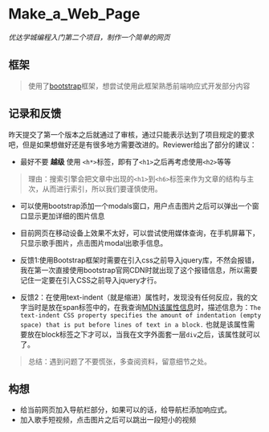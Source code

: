 # Make_a_Web_Page
_优达学城编程入门第二个项目，制作一个简单的网页_

## 框架
> 使用了[bootstrap](http://v3.bootcss.com/)框架，想尝试使用此框架熟悉前端响应式开发部分内容

## 记录和反馈
昨天提交了第一个版本之后就通过了审核，通过只能表示达到了项目规定的要求吧，但是如果想做好还是有很多地方需要改进的。Reviewer给出了部分的建议：

* 最好不要 **越级** 使用 `<h*>`标签，即有了`<h1>`之后再考虑使用`<h2>`等等
> 理由：搜索引擎会把文章中出现的`<h1>`到`<h6>`标签来作为文章的结构与主次，从而进行索引，所以我们要谨慎使用。

* 可以使用bootstrap添加一个modals窗口，用户点击图片之后可以弹出一个窗口显示更加详细的图片信息

* 目前网页在移动设备上效果不太好，可以尝试使用媒体查询，在手机屏幕下，只显示歌手图片，点击图片modal出歌手信息。

* 反馈1:使用Bootstrap框架时需要在引入css之前导入jquery库，不然会报错，我在第一次直接使用bootstrap官网CDN时就出现了这个报错信息，所以需要记住一定要在引入CSS之前导入jquery才行。

* 反馈2：在使用text-indent（就是缩进）属性时，发现没有任何反应，我的文字当时是放在span标签中的，在我查询[MDN该属性信息](https://developer.mozilla.org/en-US/docs/Web/CSS/text-indent)时，描述信息为：`The text-indent CSS property specifies the amount of indentation (empty space) that is put before lines of text in a block.` 也就是该属性需要放在block标签之下才可以，当我在文字外面套一层`div`之后，该属性就可以了。
> 总结：遇到问题了不要慌张，多查阅资料，留意细节之处。

## 构想
* 给当前网页加入导航栏部分，如果可以的话，给导航栏添加响应式。
* 加入歌手短视频，点击图片之后可以跳出一段短小的视频

